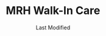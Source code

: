 ---
layout: location-page
date: Last Modified
description: "Local COVID-19 testing is available at MRH Walk-In Care in East Millinocket, Maine, USA."
permalink: "locations/maine/east-millinocket/mrh-walk-in-care/"
tags:
  - locations
  - maine
title: MRH Walk-In Care
uniqueName: mrh-walk-in-care
state: Maine
stateAbbr: ME
hood: "East Millinocket"
address: "87 Main St"
city: "East Millinocket"
zip: "04430"
zipsNearby: "04406 04408 04401 04402 04733 04410 04411 04412 04413 04414 04415 04417 04923 04418 04419 04422 04928 04424 04492 04930 04426 04481 04427 04428 04429 04430 04434 04435 04939 04441 04485 04442 04443 04730 04761 04448 04449 04747 04450 04451 04453 04455 04456 04457 04459 04460 04461 04462 04463 04464 04760 04763 04468 04471 04469 04473 04764 04475 04765 04637 04668 04478 04479 04776 04777 04780 04487 04488 04489 04490 04454 04491 04493 04495 04497 04467" 
mapUrl: "http://maps.apple.com/?q=MRH+Walk-In+Care&address=87+Main+St,East+Millinocket,Maine,04430"
locationType: Walk-in
phone: "207-447-4190"
website: "undefined"
onlineBooking: undefined
closed: undefined
closedUpdate: May 18th, 2020
notes: "Requires phone screen. Open to all."
days: Everyday
hours: 8AM-5PM
ctaMessage: Call 207-447-4190
ctaUrl: "tel:207-447-4190"
---